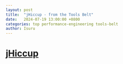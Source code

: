 ```yaml
---
layout: post
title:  "jHiccup - from the Tools Belt"
date:   2024-07-19 13:00:00 +0800
categories: top performance-engineering tools-belt
author: Isuru
---
```


# [jHiccup](https://github.com/giltene/jHiccup) 

